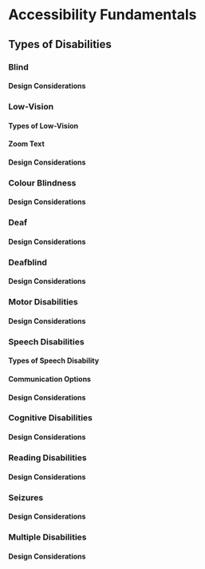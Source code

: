 # Accessibility Fundamentals

## Types of Disabilities


### Blind

#### Design Considerations


### Low-Vision

#### Types of Low-Vision

#### Zoom Text

#### Design Considerations


### Colour Blindness

#### Design Considerations


### Deaf

#### Design Considerations


### Deafblind

#### Design Considerations


### Motor Disabilities

#### Design Considerations


### Speech Disabilities

#### Types of Speech Disability

#### Communication Options

#### Design Considerations


### Cognitive Disabilities

#### Design Considerations


### Reading Disabilities

#### Design Considerations


### Seizures

#### Design Considerations


### Multiple Disabilities

#### Design Considerations
